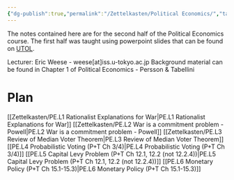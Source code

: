 ```yaml
---
{"dg-publish":true,"permalink":"/Zettelkasten/Political Economics/","tags":["course-notebook"],"noteIcon":"1","created":"2024-10-26T07:52:57.382+09:00"}
---
```


The notes contained here are for the second half of the Political Economics course. The first half was taught using powerpoint slides that can be found on [UTOL](https://utol.ecc.u-tokyo.ac.jp/login).

Lecturer: Eric Weese - weese\[at\]iss.u-tokyo.ac.jp
Background material can be found in Chapter 1 of Political Economics - Persson & Tabellini

# Plan
[[Zettelkasten/PE.L1 Rationalist Explanations for War\|PE.L1 Rationalist Explanations for War]]
[[Zettelkasten/PE.L2 War is a commitment problem - Powell\|PE.L2 War is a commitment problem - Powell]]
[[Zettelkasten/PE.L3 Review of Median Voter Theorem\|PE.L3 Review of Median Voter Theorem]]
[[PE.L4 Probabilistic Voting (P+T Ch 3/4)\|PE.L4 Probabilistic Voting (P+T Ch 3/4)]]
[[PE.L5 Capital Levy Problem (P+T Ch 12.1, 12.2 (not 12.2.4))\|PE.L5 Capital Levy Problem (P+T Ch 12.1, 12.2 (not 12.2.4))]]
[[PE.L6 Monetary Policy (P+T Ch 15.1-15.3)\|PE.L6 Monetary Policy (P+T Ch 15.1-15.3)]]